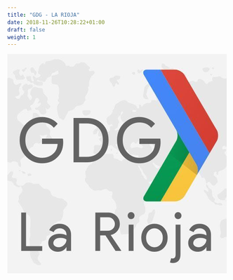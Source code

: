 ```yaml
---
title: "GDG - LA RIOJA"
date: 2018-11-26T10:28:22+01:00
draft: false
weight: 1
---
```

<a href="https://gdglarioja.blogspot.com/">![GDG LA RIOJA](/img/gdg_larioja.jpeg)</a>

<div class="social">
	<a href="https://gdglarioja.blogspot.com/">
		<i class="fa fa-globe"></i>
	</a>
	<a href="https://twitter.com/GDGLaRioja">
		<i class="fa fa-twitter"></i>
	</a>
	<a href="https://www.meetup.com/es-ES/GDG-La-Rioja/">
		<i class="fa fa-meetup"></i>
	</a>
	<a href="https://github.com/LaRioja-Tech-alliance/">
		<i class="fa fa-github"></i>
	</a>
</div>